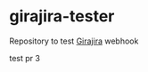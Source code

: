 # girajira-tester
Repository to test [Girajira](https://github.com/oborba/girajira) webhook 

test pr 3

